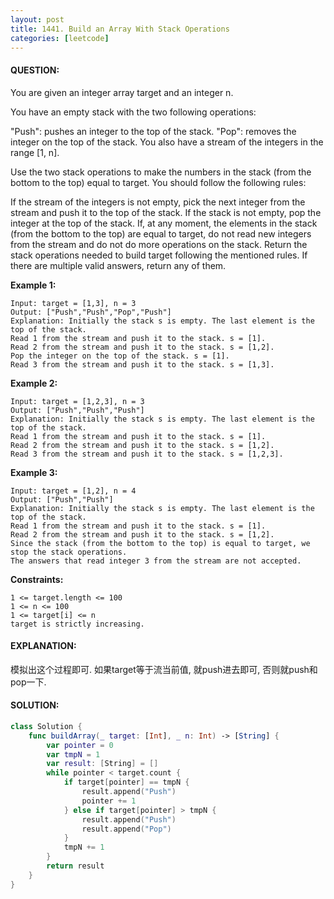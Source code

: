 ```yaml
---
layout: post
title: 1441. Build an Array With Stack Operations
categories: [leetcode]
---
```

#### QUESTION:
You are given an integer array target and an integer n.

You have an empty stack with the two following operations:

"Push": pushes an integer to the top of the stack.
"Pop": removes the integer on the top of the stack.
You also have a stream of the integers in the range [1, n].

Use the two stack operations to make the numbers in the stack (from the bottom to the top) equal to target. You should follow the following rules:

If the stream of the integers is not empty, pick the next integer from the stream and push it to the top of the stack.
If the stack is not empty, pop the integer at the top of the stack.
If, at any moment, the elements in the stack (from the bottom to the top) are equal to target, do not read new integers from the stream and do not do more operations on the stack.
Return the stack operations needed to build target following the mentioned rules. If there are multiple valid answers, return any of them.

 

__Example 1:__
```
Input: target = [1,3], n = 3
Output: ["Push","Push","Pop","Push"]
Explanation: Initially the stack s is empty. The last element is the top of the stack.
Read 1 from the stream and push it to the stack. s = [1].
Read 2 from the stream and push it to the stack. s = [1,2].
Pop the integer on the top of the stack. s = [1].
Read 3 from the stream and push it to the stack. s = [1,3].
```
__Example 2:__
```
Input: target = [1,2,3], n = 3
Output: ["Push","Push","Push"]
Explanation: Initially the stack s is empty. The last element is the top of the stack.
Read 1 from the stream and push it to the stack. s = [1].
Read 2 from the stream and push it to the stack. s = [1,2].
Read 3 from the stream and push it to the stack. s = [1,2,3].
```
__Example 3:__
```
Input: target = [1,2], n = 4
Output: ["Push","Push"]
Explanation: Initially the stack s is empty. The last element is the top of the stack.
Read 1 from the stream and push it to the stack. s = [1].
Read 2 from the stream and push it to the stack. s = [1,2].
Since the stack (from the bottom to the top) is equal to target, we stop the stack operations.
The answers that read integer 3 from the stream are not accepted.
```
 

__Constraints:__
```
1 <= target.length <= 100
1 <= n <= 100
1 <= target[i] <= n
target is strictly increasing.
```
#### EXPLANATION:

模拟出这个过程即可. 如果target等于流当前值, 就push进去即可, 否则就push和pop一下. 

#### SOLUTION:
```swift
class Solution {
    func buildArray(_ target: [Int], _ n: Int) -> [String] {
        var pointer = 0
        var tmpN = 1
        var result: [String] = []
        while pointer < target.count {
            if target[pointer] == tmpN {
                result.append("Push")
                pointer += 1
            } else if target[pointer] > tmpN {
                result.append("Push")
                result.append("Pop")
            }
            tmpN += 1
        }
        return result
    }
}
```
